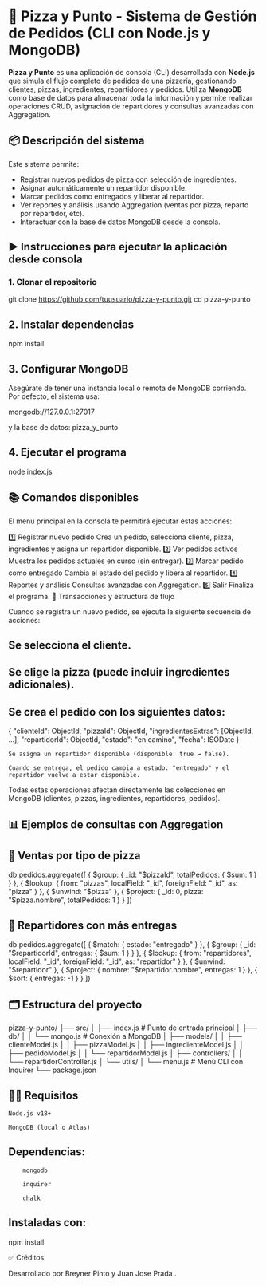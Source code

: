 # 🍕 Pizza y Punto - Sistema de Gestión de Pedidos (CLI con Node.js y MongoDB)

**Pizza y Punto** es una aplicación de consola (CLI) desarrollada con **Node.js** que simula el flujo completo de pedidos de una pizzería, gestionando clientes, pizzas, ingredientes, repartidores y pedidos. Utiliza **MongoDB** como base de datos para almacenar toda la información y permite realizar operaciones CRUD, asignación de repartidores y consultas avanzadas con Aggregation.



## 📦 Descripción del sistema

Este sistema permite:

- Registrar nuevos pedidos de pizza con selección de ingredientes.
- Asignar automáticamente un repartidor disponible.
- Marcar pedidos como entregados y liberar al repartidor.
- Ver reportes y análisis usando Aggregation (ventas por pizza, reparto por repartidor, etc).
- Interactuar con la base de datos MongoDB desde la consola.


## ▶️ Instrucciones para ejecutar la aplicación desde consola

### 1. Clonar el repositorio

git clone https://github.com/tuusuario/pizza-y-punto.git
cd pizza-y-punto

## 2. Instalar dependencias

npm install

## 3. Configurar MongoDB

Asegúrate de tener una instancia local o remota de MongoDB corriendo. Por defecto, el sistema usa:

mongodb://127.0.0.1:27017

y la base de datos: pizza_y_punto
## 4. Ejecutar el programa

node index.js

## 📚 Comandos disponibles

El menú principal en la consola te permitirá ejecutar estas acciones:

1️⃣ Registrar nuevo pedido	Crea un pedido, selecciona cliente, pizza, ingredientes y asigna un repartidor disponible.
2️⃣ Ver pedidos activos	Muestra los pedidos actuales en curso (sin entregar).
3️⃣ Marcar pedido como entregado	Cambia el estado del pedido y libera al repartidor.
4️⃣ Reportes y análisis	Consultas avanzadas con Aggregation.
5️⃣ Salir	Finaliza el programa.
🔄 Transacciones y estructura de flujo

Cuando se registra un nuevo pedido, se ejecuta la siguiente secuencia de acciones:

##    Se selecciona el cliente.

##    Se elige la pizza (puede incluir ingredientes adicionales).

##    Se crea el pedido con los siguientes datos:

{
  "clienteId": ObjectId,
  "pizzaId": ObjectId,
  "ingredientesExtras": [ObjectId, ...],
  "repartidorId": ObjectId,
  "estado": "en camino",
  "fecha": ISODate
}

    Se asigna un repartidor disponible (disponible: true → false).

    Cuando se entrega, el pedido cambia a estado: "entregado" y el repartidor vuelve a estar disponible.

Todas estas operaciones afectan directamente las colecciones en MongoDB (clientes, pizzas, ingredientes, repartidores, pedidos).

## 📊 Ejemplos de consultas con Aggregation

## 🍕 Ventas por tipo de pizza

db.pedidos.aggregate([
  {
    $group: {
      _id: "$pizzaId",
      totalPedidos: { $sum: 1 }
    }
  },
  {
    $lookup: {
      from: "pizzas",
      localField: "_id",
      foreignField: "_id",
      as: "pizza"
    }
  },
  {
    $unwind: "$pizza"
  },
  {
    $project: {
      _id: 0,
      pizza: "$pizza.nombre",
      totalPedidos: 1
    }
  }
])

## 🛵 Repartidores con más entregas

db.pedidos.aggregate([
  {
    $match: { estado: "entregado" }
  },
  {
    $group: {
      _id: "$repartidorId",
      entregas: { $sum: 1 }
    }
  },
  {
    $lookup: {
      from: "repartidores",
      localField: "_id",
      foreignField: "_id",
      as: "repartidor"
    }
  },
  {
    $unwind: "$repartidor"
  },
  {
    $project: {
      nombre: "$repartidor.nombre",
      entregas: 1
    }
  },
  {
    $sort: { entregas: -1 }
  }
])

## 🗂️ Estructura del proyecto

pizza-y-punto/
├── src/
│   ├── index.js               # Punto de entrada principal
│   ├── db/
│   │   └── mongo.js           # Conexión a MongoDB
│   ├── models/
│   │   ├── clienteModel.js
│   │   ├── pizzaModel.js
│   │   ├── ingredienteModel.js
│   │   ├── pedidoModel.js
│   │   └── repartidorModel.js
│   ├── controllers/
│   │   └── repartidorController.js
│   └── utils/
│       └── menu.js            # Menú CLI con Inquirer
└── package.json

## 👨‍💻 Requisitos

    Node.js v18+

    MongoDB (local o Atlas)

##   Dependencias:

        mongodb

        inquirer

        chalk

## Instaladas con:

npm install

✅ Créditos

Desarrollado por Breyner Pinto y Juan Jose Prada .




